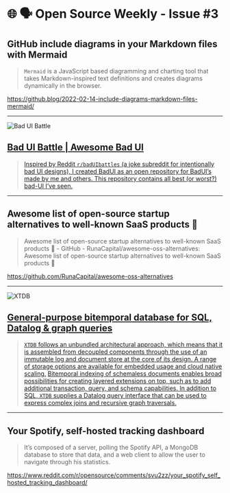 # 🌐 🗣️ Open Source Weekly - Issue #3

## GitHub include diagrams in your Markdown files with Mermaid

> `Mermaid` is a JavaScript based diagramming and charting tool that takes Markdown-inspired text definitions and creates diagrams dynamically in the browser.

https://github.blog/2022-02-14-include-diagrams-markdown-files-mermaid/

---
![Bad UI Battle](https://goulartnogueira.github.io/BadUI/assets/images/Awesome%20BadUI.png)

## [Bad UI Battle | Awesome Bad UI](https://goulartnogueira.github.io/BadUI/)

> [Inspired by Reddit `r/badUIbattles` (a joke subreddit for intentionally bad UI designs), I created BadUI as an open repository for BadUI’s made by me and others. This repository contains all best (or worst?) bad-UI I’ve seen.](https://goulartnogueira.github.io/BadUI/)

---

## Awesome list of open-source startup alternatives to well-known SaaS products 🚀

> Awesome list of open-source startup alternatives to well-known SaaS products 🚀 - GitHub - RunaCapital/awesome-oss-alternatives: Awesome list of open-source startup alternatives to well-known SaaS products 🚀

https://github.com/RunaCapital/awesome-oss-alternatives

---

![XTDB](https://github.com/xtdb/xtdb/raw/master/docs/xtdb-logo-banner.svg)

## [General-purpose bitemporal database for SQL, Datalog & graph queries](https://github.com/xtdb/xtdb)

> [`XTDB` follows an unbundled architectural approach, which means that it is assembled from decoupled components through the use of an immutable log and document store at the core of its design. A range of storage options are available for embedded usage and cloud native scaling.](https://github.com/xtdb/xtdb)
> [Bitemporal indexing of schemaless documents enables broad possibilities for creating layered extensions on top, such as to add additional transaction, query, and schema capabilities. In addition to SQL, `XTDB` supplies a Datalog query interface that can be used to express complex joins and recursive graph traversals.](https://github.com/xtdb/xtdb)

---

## Your Spotify, self-hosted tracking dashboard

> It’s composed of a server, polling the Spotify API, a MongoDB database to store that data, and a web client to allow the user to navigate through his statistics.

https://www.reddit.com/r/opensource/comments/svu2zz/your_spotify_self_hosted_tracking_dashboard/
